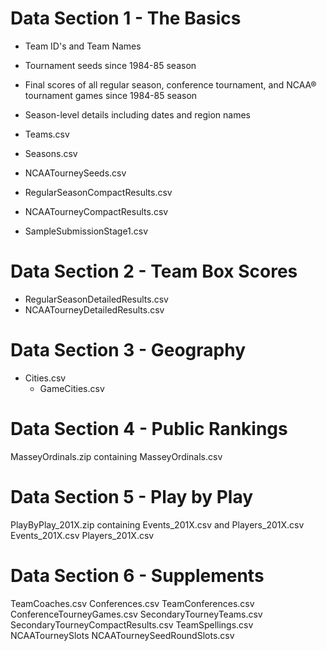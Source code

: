 # Data Section 1 - The Basics
* Team ID's and Team Names
* Tournament seeds since 1984-85 season
* Final scores of all regular season, conference tournament, and NCAA® tournament games since 1984-85 season
* Season-level details including dates and region names

* Teams.csv
* Seasons.csv
* NCAATourneySeeds.csv
* RegularSeasonCompactResults.csv
* NCAATourneyCompactResults.csv
* SampleSubmissionStage1.csv


# Data Section 2 - Team Box Scores
* RegularSeasonDetailedResults.csv
* NCAATourneyDetailedResults.csv

# Data Section 3 - Geography
* Cities.csv
  * GameCities.csv


# Data Section 4 - Public Rankings
MasseyOrdinals.zip containing MasseyOrdinals.csv

# Data Section 5 - Play by Play
PlayByPlay_201X.zip containing Events_201X.csv and Players_201X.csv
Events_201X.csv
Players_201X.csv

# Data Section 6 - Supplements
TeamCoaches.csv
Conferences.csv
TeamConferences.csv
ConferenceTourneyGames.csv
SecondaryTourneyTeams.csv
SecondaryTourneyCompactResults.csv
TeamSpellings.csv
NCAATourneySlots
NCAATourneySeedRoundSlots.csv
